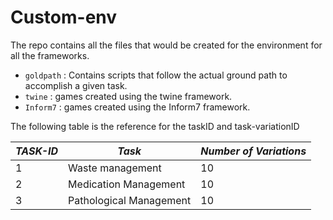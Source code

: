 # Custom-env
The repo contains all the files that would be created for the environment for all the frameworks.

* ```goldpath``` : Contains scripts that follow the actual ground path to accomplish a given task.
* ```twine``` : games created using the twine framework.
* ```Inform7``` : games created using the Inform7 framework.

The following table is the reference for the taskID and task-variationID

| ***TASK-ID*** | ***Task*** | ***Number of Variations*** |
| -------------- | ---------- | --------------- |
| 1 | Waste management | 10 |
| 2 | Medication Management | 10 |
| 3 | Pathological Management | 10 |


